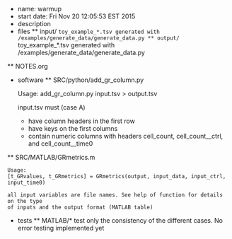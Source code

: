 * name: warmup
* start date: Fri Nov 20 12:05:53 EST 2015
* description
* files
** input/
    `toy_example_*.tsv
        generated with /examples/generate_data/generate_data.py
** output/
    `toy_example_*.tsv
        generated with /examples/generate_data/generate_data.py

** NOTES.org

* software
** SRC/python/add_gr_column.py

    Usage:
    add_gr_column.py input.tsv > output.tsv

    input.tsv must (case A)
    - have column headers in the first row
    - have keys on the first columns
    - contain numeric columns with headers cell_count, cell_count__ctrl, and
      cell_count__time0

**  SRC/MATLAB/GRmetrics.m

    Usage: 
    [t_GRvalues, t_GRmetrics] = GRmetrics(output, input_data, input_ctrl, input_time0)
    
    all input variables are file names. See help of function for details on the type 
    of inputs and the output format (MATLAB table)
    
* tests
** MATLAB/*
    test only the consistency of the different cases. No error testing implemented yet